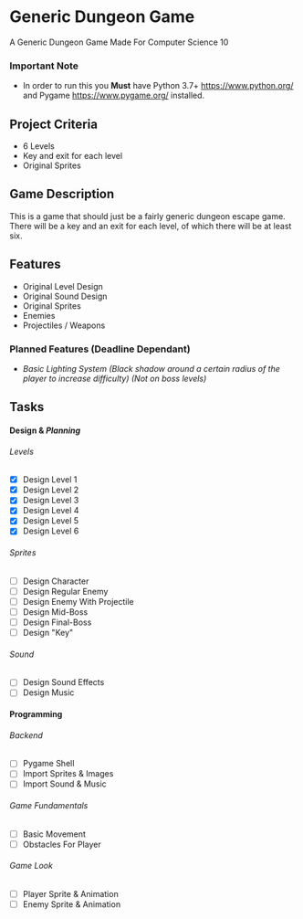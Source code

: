 # Generic Dungeon Game
A Generic Dungeon Game Made For Computer Science 10

### Important Note
 - In order to run this you **Must** have Python 3.7+ https://www.python.org/ and Pygame https://www.pygame.org/ installed.

## Project Criteria
 - 6 Levels
 - Key and exit for each level
 - Original Sprites

 ## Game Description
 This is a game that should just be a fairly generic dungeon escape game.
 There will be a key and an exit for each level, of which there will be at least six.
 
 ## Features
 - Original Level Design
 - Original Sound Design
 - Original Sprites
 - Enemies
 - Projectiles / Weapons
 ### Planned Features (Deadline Dependant)
  - *Basic Lighting System (Black shadow around a certain radius of the player to increase difficulty) (Not on boss levels)*
	
	
## Tasks
#### Design & *Planning*
###### Levels
 - [x] Design Level 1
 - [x] Design Level 2
 - [x] Design Level 3
 - [x] Design Level 4
 - [x] Design Level 5
 - [x] Design Level 6
 
###### Sprites
 - [ ] Design Character
 - [ ] Design Regular Enemy
 - [ ] Design Enemy With Projectile
 - [ ] Design Mid-Boss
 - [ ] Design Final-Boss
 - [ ] Design "Key"
 
###### Sound
 - [ ] Design Sound Effects
 - [ ] Design Music
 
#### Programming
###### Backend
 - [ ] Pygame Shell
 - [ ] Import Sprites & Images
 - [ ] Import Sound & Music
###### Game Fundamentals
 - [ ] Basic Movement
 - [ ] Obstacles For Player
###### Game Look
 - [ ] Player Sprite & Animation
 - [ ] Enemy Sprite & Animation

